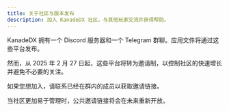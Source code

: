 ```yaml
---
title: 关于社区与版本发布
description: 加入 KanadeDX 社区，与其他玩家交流并获得帮助。
---
```


KanadeDX 拥有一个 Discord 服务器和一个 Telegram 群聊。应用文件将通过这些平台发布。

然而，从 2025 年 2 月 27 日起，这些平台将转为邀请制，以控制社区的快速增长并避免不必要的关注。

如果您想加入，请联系已经在群内的成员以获取邀请链接。

当社区更加易于管理时，公共邀请链接将会在未来重新开放。
